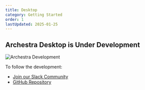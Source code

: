 ```yaml
---
title: Desktop
category: Getting Started
order: 1
lastUpdated: 2025-01-25
---
```


## Archestra Desktop is Under Development

![Archestra Development](/docs/a-group-of-people-building-an-archery-hall.png)

To follow the development:

- [Join our Slack Community](https://join.slack.com/t/archestracommunity/shared_invite/zt-39yk4skox-zBF1NoJ9u4t59OU8XxQChg)
- [GitHub Repository](https://github.com/archestra-ai/archestra)
